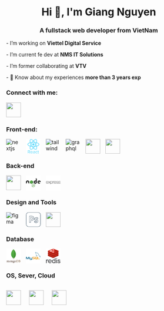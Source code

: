 <h1 align="center">Hi 👋, I'm Giang Nguyen</h1>
<h3 align="center">A fullstack web developer from VietNam</h3>

<p class="">- I’m working on <strong>Viettel Digital Service</strong></p>
<p class="">- I’m current fe dev at <strong>NMS IT Solutions</strong></p>
<p class="">- I’m former collaborating at <strong>VTV</strong></p>
<p class="">
  - 📄 Know about my experiences <strong>more than 3 years exp</strong>
</p>

<h3 align="left">Connect with me:</h3>
<div style="display: flex;">
  <img
    src="https://cdn.jsdelivr.net/gh/devicons/devicon@latest/icons/linkedin/linkedin-original.svg"
    width="40"
    height="40"
  />
</div>

<h3 align="left">Front-end:</h3>
<div style="display: flex;">
  <img
    src="https://cdn.worldvectorlogo.com/logos/nextjs-2.svg"
    alt="nextjs"
    width="40"
    height="40"
  />
  &emsp;
  <img
    src="https://raw.githubusercontent.com/devicons/devicon/master/icons/react/react-original-wordmark.svg"
    alt="react"
    width="40"
    height="40"
  />
  &emsp;
  <img
    src="https://www.vectorlogo.zone/logos/tailwindcss/tailwindcss-icon.svg"
    alt="tailwind"
    width="40"
    height="40"
  />
  &emsp;
  <img
    src="https://www.vectorlogo.zone/logos/graphql/graphql-icon.svg"
    alt="graphql"
    width="40"
    height="40"
  />
  &emsp;
  <img src="https://cdn.jsdelivr.net/gh/devicons/devicon@latest/icons/antdesign/antdesign-original.svg"  width="40"
    height="40"/>
    &emsp;
  <img src="https://cdn.jsdelivr.net/gh/devicons/devicon@latest/icons/redux/redux-original.svg"  width="40"
    height="40"/>

</div>

<h3>Back-end</h3>
<div style="display: flex;">
  <img
    src="https://cdn.jsdelivr.net/gh/devicons/devicon@latest/icons/nestjs/nestjs-original.svg"
    width="40"
    height="40"
  />
  &emsp;
  <img
    src="https://raw.githubusercontent.com/devicons/devicon/master/icons/nodejs/nodejs-original-wordmark.svg"
    alt="nodejs"
    width="40"
    height="40"
  />
  &emsp;
  <img
    src="https://raw.githubusercontent.com/devicons/devicon/master/icons/express/express-original-wordmark.svg"
    alt="express"
    width="40"
    height="40"
  />
</div>

<h3>Design and Tools</h3>
<div style="display: flex;">
  <img
    src="https://www.vectorlogo.zone/logos/figma/figma-icon.svg"
    alt="figma"
    width="40"
    height="40"
  />
  &emsp;
  <img
    src="https://raw.githubusercontent.com/devicons/devicon/master/icons/photoshop/photoshop-line.svg"
    alt="photoshop"
    width="40"
    height="40"
  />
  &emsp;
  <img src="https://cdn.jsdelivr.net/gh/devicons/devicon@latest/icons/postman/postman-original.svg"
    width="40"
    height="40" />
</div>

<h3>Database</h3>
<div style="display: flex;">
  <img
    src="https://raw.githubusercontent.com/devicons/devicon/master/icons/mongodb/mongodb-original-wordmark.svg"
    alt="mongodb"
    width="40"
    height="40"
  />
  &emsp;
  <img
    src="https://raw.githubusercontent.com/devicons/devicon/master/icons/mysql/mysql-original-wordmark.svg"
    alt="mysql"
    width="40"
    height="40"
  />
  &emsp;
  <img
    src="https://raw.githubusercontent.com/devicons/devicon/master/icons/redis/redis-original-wordmark.svg"
    alt="redis"
    width="40"
    height="40"
  />
</div>

<h3>OS, Sever, Cloud</h3>
<div style="display: flex;">

<img src="https://cdn.jsdelivr.net/gh/devicons/devicon@latest/icons/ubuntu/ubuntu-original-wordmark.svg"
    width="40"
    height="40"
  />
&emsp;
<img src="https://cdn.jsdelivr.net/gh/devicons/devicon@latest/icons/nginx/nginx-original.svg"
    width="40"
    height="40"
  />
&emsp;
<img src="https://cdn.jsdelivr.net/gh/devicons/devicon@latest/icons/docker/docker-original-wordmark.svg"
    width="40"
    height="40"
  />

</div>
